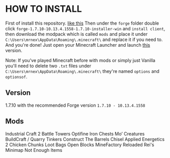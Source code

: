 # HOW TO INSTALL

First of install this repository. [like this](https://i.imgur.com/51MBexm.png)
Then under the `forge` folder double click `forge-1.7.10-10.13.4.1558-1.7.10-installer-win` and `install client`, then download the modpack which is called `mods` and place it under `C:\Users\mrnex\AppData\Roaming\.minecraft\` and replace it if you need to.
And you're done! Just open your Minecraft Launcher and launch [this](https://i.imgur.com/PJMpVJS.png) version.

Note: If you've played Minecraft before with mods or simply just Vanilla you'll need to delete two `.txt` files under `C:\Users\mrnex\AppData\Roaming\.minecraft\` they're named `options` and `optionsof`.

## Version

1.7.10 with the recommended Forge version `1.7.10 - 10.13.4.1558`

## Mods

Industrial Craft 2
Battle Towers
Optifine
Iron Chests
Mo’ Creatures
BuildCraft / Quarry
Tinkers Construct
The Barrels
Chisel
Applied Energetics 2
Chicken Chunks
Loot Bags
Open Blocks
MineFactory Reloaded
Rei's Minimap
Not Enough Items